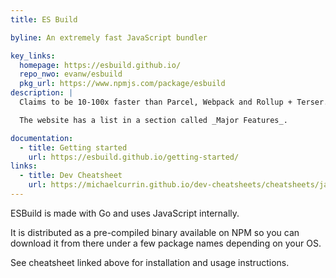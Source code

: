 ```yaml
---
title: ES Build

byline: An extremely fast JavaScript bundler

key_links:
  homepage: https://esbuild.github.io/
  repo_nwo: evanw/esbuild
  pkg_url: https://www.npmjs.com/package/esbuild
description: |
  Claims to be 10-100x faster than Parcel, Webpack and Rollup + Terser.

  The website has a list in a section called _Major Features_.

documentation:
  - title: Getting started
    url: https://esbuild.github.io/getting-started/
links:
  - title: Dev Cheatsheet
    url: https://michaelcurrin.github.io/dev-cheatsheets/cheatsheets/javascript/packages/esbuild/
---
```


ESBuild is made with Go and uses JavaScript internally.

It is distributed as a pre-compiled binary available on NPM so you can download it from there under a few package names depending on your OS.

See cheatsheet linked above for installation and usage instructions.
